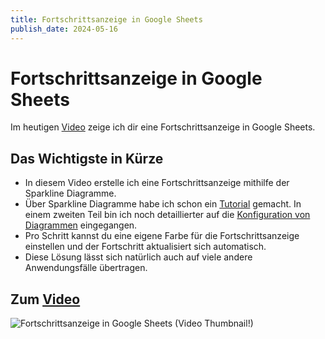 ```yaml
---
title: Fortschrittsanzeige in Google Sheets
publish_date: 2024-05-16
---
```


# Fortschrittsanzeige in Google Sheets

Im heutigen [Video](https://youtu.be/Oh1pmScQPzI) zeige ich dir eine Fortschrittsanzeige in Google Sheets. 

## Das Wichtigste in Kürze

- In diesem Video erstelle ich eine Fortschrittsanzeige mithilfe der Sparkline Diagramme.
- Über Sparkline Diagramme habe ich schon ein [Tutorial](https://youtu.be/iHnVzGtktCc) gemacht. In einem zweiten Teil bin ich noch detaillierter auf die [Konfiguration von Diagrammen](https://youtu.be/KacMDAU498s) eingegangen.
- Pro Schritt kannst du eine eigene Farbe für die Fortschrittsanzeige einstellen und der Fortschritt aktualisiert sich automatisch.
- Diese Lösung lässt sich natürlich auch auf viele andere Anwendungsfälle übertragen.

## Zum [Video](https://youtu.be/Oh1pmScQPzI)

![Fortschrittsanzeige in Google Sheets (Video Thumbnail!)](../../thumbnails/Fertig604.jpg "Fortschrittsanzeige in Google Sheets (Video Thumbnail!)")